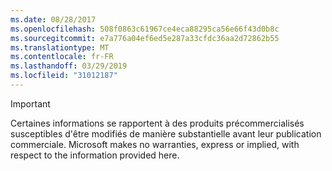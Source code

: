 ```yaml
---
ms.date: 08/28/2017
ms.openlocfilehash: 508f0863c61967ce4eca88295ca56e66f43d0b8c
ms.sourcegitcommit: e7a776a04ef6ed5e287a33cfdc36aa2d72862b55
ms.translationtype: MT
ms.contentlocale: fr-FR
ms.lasthandoff: 03/29/2019
ms.locfileid: "31012187"
---
```

>[!IMPORTANT]
>Certaines informations se rapportent à des produits précommercialisés susceptibles d'être modifiés de manière substantielle avant leur publication commerciale. Microsoft makes no warranties, express or implied, with respect to the information provided here.